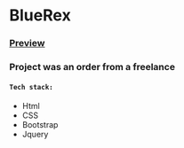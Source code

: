 # BlueRex

### [Preview](https://lendmid.github.io/bluerex)

### Project was an order from a freelance  

#### `Tech stack:`
- Html  
- CSS  
- Bootstrap 
- Jquery  




